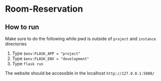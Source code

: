 # Room-Reservation

## How to run
Make sure to do the following while pwd is outside of `project` and `instance` directories
1. Type `$env:FLASK_APP = "project"`
2. Type `$env:FLASK_ENV = "development"`
3. Type `flask run`

The website should be accessible in the localhost `http://127.0.0.1:5000/`
